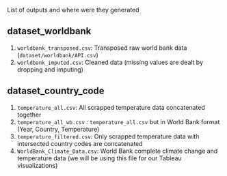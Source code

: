 List of outputs and where were they generated

## dataset_worldbank

1. `worldbank_transposed.csv`: Transposed raw world bank data (`dataset/worldbank/API.csv`)
2. `worldbank_imputed.csv`: Cleaned data (missing values are dealt by dropping and imputing)

## dataset_country_code

1. `temperature_all.csv`: All scrapped temperature data concatenated together
1. `temperature_all_wb.csv` : `temperature_all.csv` but in World Bank format (Year, Country, Temperature)
2. `temperature_filtered.csv`: Only scrapped temperature data with intersected country codes are concatenated
3. `WorldBank_Climate_Data.csv`: World Bank complete climate change and temperature data (we will be using this file for our Tableau visualizations)